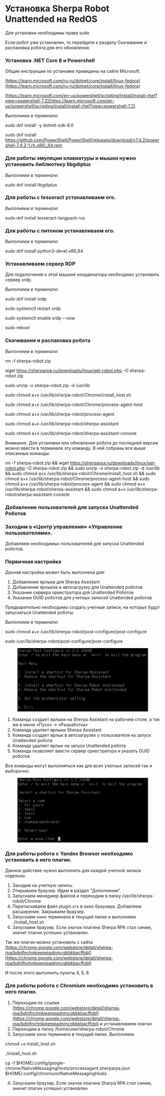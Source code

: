 # Установка Sherpa Robot Unattended на RedOS

Для установки необходимы права sudo

&#x20;

Если робот уже установлен, то перейдите к разделу Скачивание и распаковка робота для его обновления.

&#x20;

### Установка .NET Core 8 и Powershell

Общие инструкции по установке приведены на сайте Microsoft:

[https://learn.microsoft.com/ru-ru/dotnet/core/install/linux-fedora](https://learn.microsoft.com/ru-ru/dotnet/core/install/linux-fedora)

[https://learn.microsoft.com/en-us/powershell/scripting/install/install-rhel?view=powershell-7.2](https://learn.microsoft.com/en-us/powershell/scripting/install/install-rhel?view=powershell-7.2)

&#x20;

_Выполняем в терминале:_

sudo dnf install -y dotnet-sdk-8.0

&#x20;

sudo dnf install https://github.com/PowerShell/PowerShell/releases/download/v7.4.2/powershell-7.4.2-1.rh.x86\_64.rpm

### Для работы эмуляции клавиатуры и мышки нужно установить библиотеку libgdiplus

_Выполняем в терминале:_

sudo dnf install libgdiplus

&#x20;

### Для работы с tesseract устанавливаем его.

_Выполняем в терминале:_

sudo dnf install tesseract-langpack-rus

&#x20;

### Для работы с питоном устанавливаем его.

_Выполняем в терминале:_

sudo dnf install python3-devel.x86\_64

&#x20;

### Устанавливаем сервер RDP

Для подключения к этой машине координатора необходимо установить сервер xrdp.

_Выполняем в терминале:_

sudo dnf install xrdp

&#x20;

sudo systemctl restart xrdp

&#x20;

sudo systemctl enable xrdp --now

sudo reboot

&#x20;

### Скачивание и распаковка робота

_Выполняем в терминале:_

rm -f sherpa-robot.zip

&#x20;

wget https://sherparpa.ru/downloads/linux/get-robot.php -O sherpa-robot.zip

&#x20;

sudo unzip -o sherpa-robot.zip -d /usr/lib

&#x20;

sudo chmod a+x /usr/lib/sherpa-robot/Chrome/install\_host.sh

&#x20;

sudo chmod a+x /usr/lib/sherpa-robot/Chrome/process-agent-host

&#x20;

sudo chmod a+x /usr/lib/sherpa-robot/process-agent

&#x20;

sudo chmod a+x /usr/lib/sherpa-robot/sherpa-assistant

&#x20;

sudo chmod a+x /usr/lib/sherpa-robot/sherpa-assistant-console

&#x20;

Внимание. Для установки или обновления робота до последней версии можно ввести в терминале эту команду. В ней собраны все выше описанные команды:

&#x20;

rm -f sherpa-robot.zip && wget https://sherparpa.ru/downloads/linux/get-robot.php -O sherpa-robot.zip && sudo unzip -o sherpa-robot.zip -d /usr/lib && sudo chmod a+x /usr/lib/sherpa-robot/Chrome/install\_host.sh && sudo chmod a+x /usr/lib/sherpa-robot/Chrome/process-agent-host && sudo chmod a+x /usr/lib/sherpa-robot/process-agent && sudo chmod a+x /usr/lib/sherpa-robot/sherpa-assistant && sudo chmod a+x /usr/lib/sherpa-robot/sherpa-assistant-console

&#x20;

### Добавление пользователей для запуска Unattended Роботов

### Заходим в «Центр управления» «Управление пользователями».

Добавляем необходимых пользователей для запуска Unattended роботов.

### Первичная настройка

Данная настройка может быть выполнена для:

1. Добавление ярлыка для Sherpa Assistant
2. Добавление ярлыков в автозагрузку для Unattended роботов
3. Указание сервера оркестратора для Unattended Роботов
4. Указание GUID роботов для учетных записей Unattended роботов

Предварительно необходимо создать учетные записи, на которых будут запускаться Unattended роботы.

&#x20;

_Выполняем в терминале:_

sudo chmod a+x /usr/lib/sherpa-robot/post-configure/post-configure

&#x20;

sudo /usr/lib/sherpa-robot/post-configure/post-configure

<figure><img src="../../../../.gitbook/assets/2025-07-25_17-17-34.png" alt=""><figcaption></figcaption></figure>

1. Команда создает ярлыки на Sherpa Assistant на рабочем столе, а так же в меню «Пуск» -> «Разработка»
2. Команда удаляет ярлыки Sherpa Assistant
3. Команда создает ярлык в автозагрузке у пользователя на запуск Unattended робота
4. Команда удаляет ярлык на запуск Unattended робота
5. Команда позволяет ввести сервер оркестратора и указать GUID роботов

&#x20;

Все команды могут выполняться как для всех учетных записей так и выборочно.

<figure><img src="../../../../.gitbook/assets/изображение (239).png" alt=""><figcaption></figcaption></figure>

### Для работы робота с Yandex Browser необходимо установить в него плагин.

&#x20;

Данное действие нужно выполнять для каждой учетной записи отдельно.

1. Заходим на учетную запись.
2. Открываем браузер. Идем в раздел "Дополнения".
3. Запускаем менеджер файлов и переходим в папку /usr/lib/sherpa-robot/Chrome
4. Перетаскиваем файл plugin.crx в окно браузера. Добавляем расширение. Закрываем браузер.
5. Запускаем окно терминала в текущей папке и выполняем ./install\_host.sh
6. Запускаем браузер. Если значок плагина Sherpa RPA стал синим, значит плагин успешно установлен.

&#x20;

Так же плагин можно установить с сайта [https://chrome.google.com/webstore/detail/sherpa-rpa/bdnlfnchnkjeempadnmcgbbkbacffobl](https://chrome.google.com/webstore/detail/sherpa-rpa/bdnlfnchnkjeempadnmcgbbkbacffobl)

&#x20;

И после этого выполнить пункты 4, 5, 6

&#x20;

### Для работы робота с Chromium необходимо установить в него плагин.

&#x20;

1. Переходим по ссылке [https://chrome.google.com/webstore/detail/sherpa-rpa/bdnlfnchnkjeempadnmcgbbkbacffobl](https://chrome.google.com/webstore/detail/sherpa-rpa/bdnlfnchnkjeempadnmcgbbkbacffobl) и устанавливаем плагин
2. Переходим в папку /home/user/sherpa-robot/Chrome
3. Запускаем окно терминала в текущей папке. Выполняем:

chmod +x install\_host.sh

./install\_host.sh

cp -f $HOME/.config/google-chrome/NativeMessagingHosts/processagent.sherparpa.json $HOME/.config/chromium/NativeMessagingHosts

4. Запускаем браузер. Если значок плагина Sherpa RPA стал синим, значит плагин успешно установлен.
